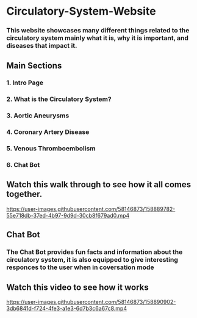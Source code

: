 # Circulatory-System-Website
### This website showcases many different things related to the circulatory system mainly what it is, why it is important, and diseases that impact it.
## Main Sections
### 1. Intro Page
### 2. What is the Circulatory System?
### 3. Aortic Aneurysms
### 4. Coronary Artery Disease
### 5. Venous Thromboembolism
### 6. Chat Bot

## Watch this walk through to see how it all comes together.
https://user-images.githubusercontent.com/58146873/158889782-55e718db-37ed-4b97-9d9d-30cb8f679ad0.mp4

## Chat Bot
### The Chat Bot provides fun facts and information about the circulatory system, it is also equipped to give interesting responces to the user when in coversation mode
## Watch this video to see how it works
https://user-images.githubusercontent.com/58146873/158890902-3db6841d-f724-4fe3-a1e3-6d7b3c6a67c8.mp4

